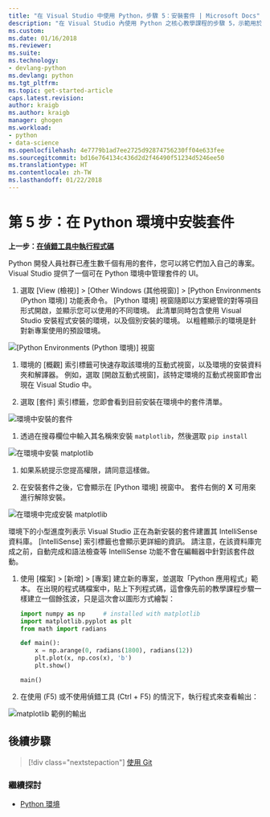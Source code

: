 ```yaml
---
title: "在 Visual Studio 中使用 Python，步驟 5：安裝套件 | Microsoft Docs"
description: "在 Visual Studio 內使用 Python 之核心教學課程的步驟 5，示範用於在 Python 環境中管理套件的 Visual Studio 功能。"
ms.custom: 
ms.date: 01/16/2018
ms.reviewer: 
ms.suite: 
ms.technology:
- devlang-python
ms.devlang: python
ms.tgt_pltfrm: 
ms.topic: get-started-article
caps.latest.revision: 
author: kraigb
ms.author: kraigb
manager: ghogen
ms.workload:
- python
- data-science
ms.openlocfilehash: 4e7779b1ad7ee2725d92874756230ff04e633fee
ms.sourcegitcommit: bd16e764134c436d2d2f46490f51234d5246ee50
ms.translationtype: HT
ms.contentlocale: zh-TW
ms.lasthandoff: 01/22/2018
---
```

# <a name="step-5-installing-packages-in-your-python-environment"></a>第 5 步：在 Python 環境中安裝套件

**上一步：[在偵錯工具中執行程式碼](tutorial-working-with-python-in-visual-studio-step-04-debugging.md)**

Python 開發人員社群已產生數千個有用的套件，您可以將它們加入自己的專案。 Visual Studio 提供了一個可在 Python 環境中管理套件的 UI。

1. 選取 [View (檢視)] > [Other Windows (其他視窗)] > [Python Environments (Python 環境)] 功能表命令。 [Python 環境] 視窗隨即以方案總管的對等項目形式開啟，並顯示您可以使用的不同環境。 此清單同時包含使用 Visual Studio 安裝程式安裝的環境，以及個別安裝的環境。 以粗體顯示的環境是針對新專案使用的預設環境。

  ![[Python Environments (Python 環境)] 視窗](media/environments-default-view-blue.png)

1. 環境的 [概觀] 索引標籤可快速存取該環境的互動式視窗，以及環境的安裝資料夾和解譯器。 例如，選取 [開啟互動式視窗]，該特定環境的互動式視窗即會出現在 Visual Studio 中。

1. 選取 [套件] 索引標籤，您即會看到目前安裝在環境中的套件清單。

  ![環境中安裝的套件](media/environments-installed-packages-blue.png)

1. 透過在搜尋欄位中輸入其名稱來安裝 `matplotlib`，然後選取 `pip install`

  ![在環境中安裝 matplotlib](media/environments-add-matplotlib1.png)

1. 如果系統提示您提高權限，請同意這樣做。
 
1. 在安裝套件之後，它會顯示在 [Python 環境] 視窗中。 套件右側的 **X** 可用來進行解除安裝。 

  ![在環境中完成安裝 matplotlib](media/environments-add-matplotlib2.png)

  環境下的小型進度列表示 Visual Studio 正在為新安裝的套件建置其 IntelliSense 資料庫。 [IntelliSense] 索引標籤也會顯示更詳細的資訊。 請注意，在該資料庫完成之前，自動完成和語法檢查等 IntelliSense 功能不會在編輯器中針對該套件啟動。

1. 使用 [檔案] > [新增] > [專案] 建立新的專案，並選取「Python 應用程式」範本。 在出現的程式碼檔案中，貼上下列程式碼，這會像先前的教學課程步驟一樣建立一個餘弦波，只是這次會以圖形方式繪製：

    ```python
    import numpy as np     # installed with matplotlib
    import matplotlib.pyplot as plt
    from math import radians

    def main():
        x = np.arange(0, radians(1800), radians(12))
        plt.plot(x, np.cos(x), 'b')
        plt.show()

    main()
    ```

1. 在使用 (F5) 或不使用偵錯工具 (Ctrl + F5) 的情況下，執行程式來查看輸出：

  ![matplotlib 範例的輸出](media/environments-add-matplotlib3.png)

## <a name="next-steps"></a>後續步驟

> [!div class="nextstepaction"]
> [使用 Git](tutorial-working-with-python-in-visual-studio-step-06-working-with-git.md)

### <a name="going-deeper"></a>繼續探討

- [Python 環境](managing-python-environments-in-visual-studio.md)
